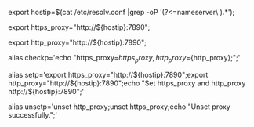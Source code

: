 export hostip=$(cat /etc/resolv.conf |grep -oP '(?<=nameserver\ ).*');

export https_proxy="http://${hostip}:7890";

export http_proxy="http://${hostip}:7890";

alias checkp='echo "https_proxy=${https_proxy}, http_proxy=${http_proxy};";'

alias setp='export https_proxy="http://${hostip}:7890";export http_proxy="http://${hostip}:7890";echo "Set https_proxy and http_proxy http://${hostip}:7890";'

alias unsetp='unset http_proxy;unset https_proxy;echo "Unset proxy successfully.";'